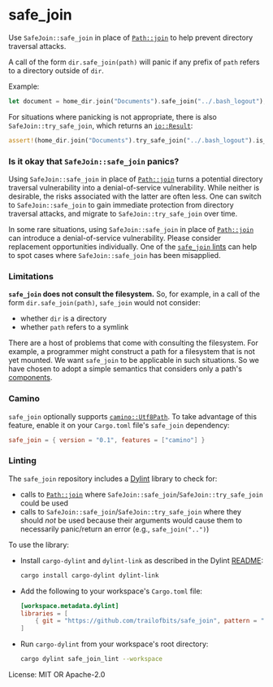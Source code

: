 # safe_join

Use `SafeJoin::safe_join` in place of [`Path::join`] to help prevent directory traversal
attacks.

A call of the form `dir.safe_join(path)` will panic if any prefix of `path` refers to a
directory outside of `dir`.

Example:
```rust
let document = home_dir.join("Documents").safe_join("../.bash_logout"); // panics
```
For situations where panicking is not appropriate, there is also `SafeJoin::try_safe_join`,
which returns an [`io::Result`]:
```rust
assert!(home_dir.join("Documents").try_safe_join("../.bash_logout").is_err());
```

### Is it okay that `SafeJoin::safe_join` panics?

Using `SafeJoin::safe_join` in place of [`Path::join`] turns a potential directory traversal
vulnerability into a denial-of-service vulnerability. While neither is desirable, the risks
associated with the latter are often less. One can switch to `SafeJoin::safe_join` to gain
immediate protection from directory traversal attacks, and migrate to
`SafeJoin::try_safe_join` over time.

In some rare situations, using `SafeJoin::safe_join` in place of [`Path::join`] can introduce
a denial-of-service vulnerability. Please consider replacement opportunities individually. One
of the [`safe_join` lints] can help to spot cases where `SafeJoin::safe_join` has been
misapplied.

### Limitations

**`safe_join` does not consult the filesystem.** So, for example, in a call of the form
`dir.safe_join(path)`, `safe_join` would not consider:

* whether `dir` is a directory
* whether `path` refers to a symlink

There are a host of problems that come with consulting the filesystem. For example, a
programmer might construct a path for a filesystem that is not yet mounted. We want `safe_join`
to be applicable in such situations. So we have chosen to adopt a simple semantics that
considers only a path's [components].

### Camino

`safe_join` optionally supports [`camino::Utf8Path`]. To take advantage of this feature, enable
it on your `Cargo.toml` file's `safe_join` dependency:
```toml
safe_join = { version = "0.1", features = ["camino"] }
```

### Linting

The `safe_join` repository includes a [Dylint] library to check for:

* calls to [`Path::join`] where `SafeJoin::safe_join`/`SafeJoin::try_safe_join` could be
  used
* calls to `SafeJoin::safe_join`/`SafeJoin::try_safe_join` where they should *not* be used
  because their arguments would cause them to necessarily panic/return an error (e.g.,
  `safe_join("..")`)

To use the library:

* Install `cargo-dylint` and `dylint-link` as described in the Dylint [README]:
  ```sh
  cargo install cargo-dylint dylint-link
  ```
* Add the following to your workspace's `Cargo.toml` file:
  ```toml
  [workspace.metadata.dylint]
  libraries = [
      { git = "https://github.com/trailofbits/safe_join", pattern = "lint" },
  ]
  ```
* Run `cargo-dylint` from your workspace's root directory:
  ```sh
  cargo dylint safe_join_lint --workspace
  ```

[`camino::Utf8Path`]: https://docs.rs/camino/1.0.5/camino/struct.Utf8Path.html
[components]: https://doc.rust-lang.org/std/path/enum.Component.html
[Dylint]: https://github.com/trailofbits/dylint
[`io::Result`]: https://doc.rust-lang.org/std/io/type.Result.html
[`Path::join`]: https://doc.rust-lang.org/std/path/struct.Path.html#method.join
[README]: https://github.com/trailofbits/dylint/blob/master/README.md
[`safe_join` lints]: #linting

License: MIT OR Apache-2.0

